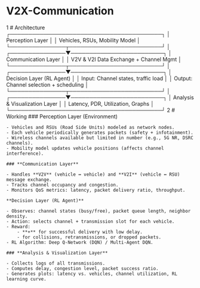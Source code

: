# V2X-Communication


1 # Architecture
   ┌─────────────────────────────────────────┐
   │          Perception Layer               │
   │  Vehicles, RSUs, Mobility Model         │
   └───────────────┬─────────────────────────┘
                   │
   ┌───────────────▼─────────────────────────┐
   │        Communication Layer              │
   │  V2V & V2I Data Exchange + Channel Mgmt │
   └───────────────┬─────────────────────────┘
                   │
   ┌───────────────▼─────────────────────────┐
   │         Decision Layer (RL Agent)       │
   │  Input: Channel states, traffic load    │
   │  Output: Channel selection + scheduling │
   └───────────────┬─────────────────────────┘
                   │
   ┌───────────────▼─────────────────────────┐
   │    Analysis & Visualization Layer       │
   │  Latency, PDR, Utilization, Graphs      │
   └─────────────────────────────────────────┘
2 # Working 
    ### Perception Layer (Environment)
    
    - Vehicles and RSUs (Road Side Units) modeled as network nodes.
    - Each vehicle periodically generates packets (safety + infotainment).
    - Wireless channels available but limited in number (e.g., 5G NR, DSRC channels).
    - Mobility model updates vehicle positions (affects channel interference).
    
    ### **Communication Layer**
    
    - Handles **V2V** (vehicle ↔ vehicle) and **V2I** (vehicle ↔ RSU) message exchange.
    - Tracks channel occupancy and congestion.
    - Monitors QoS metrics: latency, packet delivery ratio, throughput.
    
    **Decision Layer (RL Agent)**
    
    - Observes: channel states (busy/free), packet queue length, neighbor density.
    - Action: selects channel + transmission slot for each vehicle.
    - Reward:
        - **+** for successful delivery with low delay.
        - for collisions, retransmissions, or dropped packets.
    - RL Algorithm: Deep Q-Network (DQN) / Multi-Agent DQN.
    
    ### **Analysis & Visualization Layer**
    
    - Collects logs of all transmissions.
    - Computes delay, congestion level, packet success ratio.
    - Generates plots: latency vs. vehicles, channel utilization, RL learning curve.
    
    
